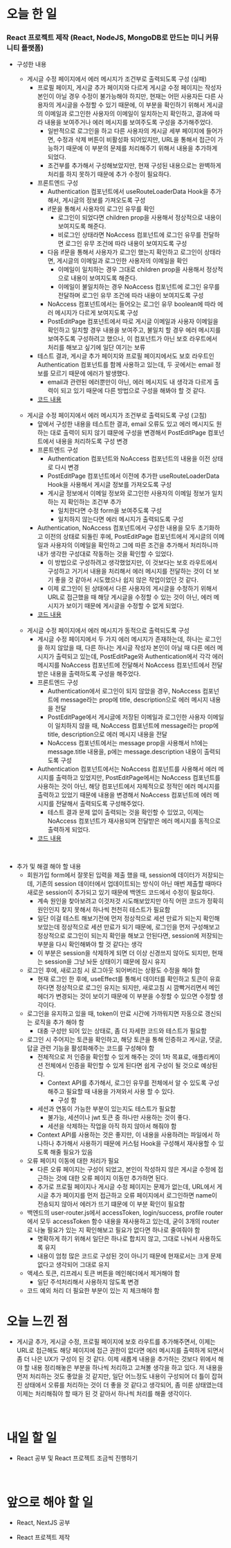 # 오늘 한 일

### React 프로젝트 제작 (React, NodeJS, MongoDB로 만드는 미니 커뮤니티 플랫폼)

- 구성한 내용

  - 게시글 수정 페이지에서 에러 메시지가 조건부로 출력되도록 구성 (실패)
    - 프로필 페이지, 게시글 추가 페이지와 다르게 게시글 수정 페이지는 작성자 본인이 아닐 경우 수정이 불가능해야 하지만, 현재는 어떤 사용자든 다른 사용자의 게시글을 수정할 수 있기 때문에, 이 부분을 확인하기 위해서 게시글의 이메일과 로그인한 사용자의 이메일이 일치하는지 확인하고, 결과에 따라 내용을 보여주거나 에러 메시지를 보여주도록 구성을 추가해주었다.
      - 일반적으로 로그인을 하고 다른 사용자의 게시글 세부 페이지에 들어가면, 수정과 삭제 버튼이 비활성화 되어있지만, URL을 통해서 접근이 가능하기 때문에 이 부분의 문제를 처리해주기 위해서 내용을 추가하게 되었다.
      - 조건부를 추가해서 구성해보았지만, 현재 구성된 내용으로는 완벽하게 처리를 하지 못하기 때문에 추가 수정이 필요하다.
    - 프론트엔드 구성
      - Authentication 컴포넌트에서 useRouteLoaderData Hook을 추가해서, 게시글의 정보를 가져오도록 구성
      - if문을 통해서 사용자의 로그인 유무를 확인
        - 로그인이 되었다면 children prop을 사용해서 정상적으로 내용이 보여지도록 해준다.
        - 비로그인 상태라면 NoAccess 컴포넌트에 로그인 유무를 전달하면 로그인 유무 조건에 따라 내용이 보여지도록 구성
      - 다음 if문을 통해서 사용자가 로그인 했는지 확인하고 로그인이 상태라면, 게시글의 이메일과 로그인한 사용자의 이메일을 확인
        - 이메일이 일치하는 경우 그대로 children prop을 사용해서 정상적으로 내용이 보여지도록 해준다.
        - 이메일이 불일치하는 경우 NoAccess 컴포넌트에 로그인 유무를 전달하며 로그인 유무 조건에 따라 내용이 보여지도록 구성
      - NoAccess 컴포넌트에서는 들어오는 로그인 유무 boolean에 따라 에러 메시지가 다르게 보여지도록 구성
      - PostEditPage 컴포넌트에서 따로 게시글 이메일과 사용자 이메일을 확인하고 일치할 경우 내용을 보여주고, 불일치 할 경우 에러 메시지를 보여주도록 구성하려고 했으나, 이 컴포넌트가 아닌 보호 라우트에서 처리를 해보고 싶기에 일단 여기는 보류
    - 테스트 결과, 게시글 추가 페이지와 프로필 페이지에서도 보호 라우트인 Authentication 컴포넌트를 함께 사용하고 있는데, 두 곳에서는 email 정보를 모르기 때문에 에러가 발생했다.
      - email과 관련된 에러뿐만이 아닌, 에러 메시지도 내 생각과 다르게 출력이 되고 있기 때문에 다른 방법으로 구성을 해봐야 할 것 같다.
    - [코드 내용](https://github.com/jeongsangtae/mini-community-platform/commit/09266d8575a0dbd3541af77848774a4be7e82b32)

  <br />

  - 게시글 수정 페이지에서 에러 메시지가 조건부로 출력되도록 구성 (고침)
    - 앞에서 구성한 내용을 테스트한 결과, email 오류도 있고 에러 메시지도 원하는 대로 출력이 되지 않기 떄문에 구성을 변경해서 PostEditPage 컴포넌트에서 내용을 처리하도록 구성 변경
    - 프론트엔드 구성
      - Authentication 컴포넌트와 NoAccess 컴포넌트의 내용을 이전 상태로 다시 변경
      - PostEditPage 컴포넌트에서 이전에 추가한 useRouteLoaderData Hook을 사용해서 게시글 정보를 가져오도록 구성
      - 게시글 정보에서 이메일 정보와 로그인한 사용자의 이메일 정보가 일치하는 지 확인하는 조건부 추가
        - 일치한다면 수정 form을 보여주도록 구성
        - 일치하지 않는다면 에러 메시지가 출력되도록 구성
    - Authentication, NoAccess 컴포넌트에서 구성한 내용을 모두 초기화하고 이전의 상태로 되돌린 후에, PostEditPage 컴포넌트에서 게시글의 이메일과 사용자의 이메일을 확인하고 그에 따른 조건을 추가해서 처리하니까 내가 생각한 구성대로 작동하는 것을 확인할 수 있었다.
      - 이 방법으로 구성하려고 생각했었지만, 이 것보다는 보호 라우트에서 구성하고 거기서 내용을 처리해서 에러 메시지를 전달하는 것이 더 보기 좋을 것 같아서 시도했으나 쉽지 않은 작업이었던 것 같다.
      - 이제 로그인이 된 상태에서 다른 사용자의 게시글을 수정하기 위해서 URL로 접근했을 때 해당 게시글을 수정할 수 있는 것이 아닌, 에러 메시지가 보이기 때문에 게시글을 수정할 수 없게 되었다.
    - [코드 내용](https://github.com/jeongsangtae/mini-community-platform/commit/6a4b1e4cd15dca8dbd22f3067780be0a04ba9a09)

  <br />

  - 게시글 수정 페이지에서 에러 메시지가 동적으로 출력되도록 구성
    - 게시글 수정 페이지에서 두 가지 에러 메시지가 존재하는데, 하나는 로그인을 하지 않았을 때, 다른 하나는 게시글 작성자 본인이 아닐 때 다른 에러 메시지가 출력되고 있는데, PostEditPage와 Authentication에서 각각 에러 메시지를 NoAccess 컴포넌트에 전달해서 NoAccess 컴포넌트에서 전달받은 내용을 출력하도록 구성을 해주었다.
    - 프론트엔드 구성
      - Authentication에서 로그인이 되지 않았을 경우, NoAccess 컴포넌트에 message라는 prop에 title, description으로 에러 메시지 내용을 전달
      - PostEditPage에서 게시글에 저장된 이메일과 로그인한 사용자 이메일이 일치하지 않을 때, NoAccess 컴포넌트에 message라는 prop에 title, description으로 에러 메시지 내용을 전달
      - NoAccess 컴포넌트에서는 message prop을 사용해서 h1에는 message.title 내용을, p에는 message.description 내용이 출력되도록 구성
    - Authentication 컴포넌트에서는 NoAccess 컴포넌트를 사용해서 에러 메시지를 출력하고 있었지만, PostEditPage에서는 NoAccess 컴포넌트를 사용하는 것이 아닌, 해당 컴포넌트에서 자체적으로 정적인 에러 메시지를 출력하고 있었기 때문에 내용을 변경해서 NoAccess 컴포넌트에 에러 메시지를 전달해서 출력되도록 구성해주었다.
      - 테스트 결과 문제 없이 출력되는 것을 확인할 수 있었고, 이제는 NoAccess 컴포넌트가 재사용되며 전달받은 에러 메시지를 동적으로 출력하게 되었다.
    - [코드 내용](https://github.com/jeongsangtae/mini-community-platform/commit/986aa886521ade509c3fd5b7f0830a2385763c2c)

<br />

- 추가 및 해결 해야 할 내용
  - 회원가입 form에서 잘못된 입력을 제출 했을 때, session에 데이터가 저장되는데, 기존의 session 데이터에서 업데이트되는 방식이 아닌 매번 제출할 때마다 새로운 session이 추가되고 있기 때문에 백엔드 코드에서 수정이 필요하다.
    - 계속 원인을 찾아보려고 이것저것 시도해보았지만 아직 어떤 코드가 정확히 원인인지 찾지 못해서 하나씩 천천히 테스트가 필요함
    - 일단 이걸 테스트 해보기전에 먼저 정상적으로 세션 만료가 되는지 확인해보았는데 정상적으로 세션 만료가 되기 때문에, 로그인을 먼저 구성해보고 정상적으로 로그인이 되는지 확인을 해보고 안된다면, session에 저장되는 부분을 다시 확인해봐야 할 것 같다는 생각
    - 이 부분은 session을 삭제하게 되면 더 이상 신경쓰지 않아도 되지만, 현재는 session을 그냥 놔둔 상태이기 떄문에 잠시 유지
  - 로그인 후에, 새로고침 시 로그아웃 되어버리는 상황도 수정을 해야 함
    - 현재 로그인 한 후에, useEffect를 통해서 데이터를 확인하고 토큰이 유효하다면 정상적으로 로그인 유지는 되지만, 새로고침 시 깜빡거리면서 메인헤더가 변경되는 것이 보이기 때문에 이 부분을 수정할 수 있으면 수정할 생각이다.
  - 로그인을 유지하고 있을 때, token이 만료 시간에 가까워지면 자동으로 갱신되는 로직을 추가 해야 함
    - 대충 구성만 되어 있는 상태로, 좀 더 자세한 코드와 테스트가 필요함
  - 로그인 시 주어지는 토큰을 확인하고, 해당 토큰을 통해 인증하고 게시글, 댓글, 답글 관련 기능을 활성화해주는 코드를 구성해야 함
    - 전체적으로 저 인증을 확인할 수 있게 해주는 것이 1차 목표로, 애플리케이션 전체에서 인증을 확인할 수 있게 된다면 쉽게 구성이 될 것으로 예상된다.
      - Context API를 추가해서, 로그인 유무를 전체에서 알 수 있도록 구성해주고 필요할 때 내용을 가져와서 사용 할 수 있다.
        - 구성 함
    - 세션과 연동이 가능한 부분이 있는지도 테스트가 필요함
      - 불가능, 세션이나 jwt 토큰 중 하나만 사용하는 것이 좋다.
      - 세션을 삭제하는 작업을 아직 하지 않아서 해줘야 함
    - Context API를 사용하는 것은 좋지만, 이 내용을 사용하려는 파일에서 하나하나 추가해서 사용하기 때문에 커스텀 Hook을 구성해서 재사용할 수 있도록 해줄 필요가 있음
  - 오류 페이지 이동에 대한 처리가 필요
    - 다른 오류 페이지는 구성이 되었고, 본인이 작성하지 않은 게시글 수정에 접근하는 것에 대한 오류 페이지 이동만 추가하면 된다.
    - 추가로 프로필 페이지나 게시글 수정 페이지는 문제가 없는데, URL에서 게시글 추가 페이지를 먼저 접근하고 오류 페이지에서 로그인하면 name이 전송되지 않아서 에러가 뜨기 떄문에 이 부분 확인이 필요함
  - 백엔드의 user-router.js에서 accessToken, login/success, profile router에서 모두 accessToken 함수 내용을 재사용하고 있는데, 굳이 3개의 router로 나눌 필요가 있는 지 확인해보고 필요가 없다면 하나로 줄여줘야 함
    - 명확하게 하기 위해서 일단은 하나로 합치지 않고, 그대로 나눠서 사용하도록 유지
    - 내용이 엄청 많은 코드로 구성된 것이 아니기 때문에 현재로서는 크게 문제 없다고 생각되어 그대로 유지
  - 액세스 토큰, 리프레시 토큰 버튼을 메인헤더에서 제거해야 함
    - 일단 주석처리해서 사용하지 않도록 변경
  - 코드 예외 처리 더 필요한 부분이 있는 지 체크해야 함

# 오늘 느낀 점

- 게시글 추가, 게시글 수정, 프로필 페이지에 보호 라우트를 추가해주면서, 이제는 URL로 접근해도 해당 페이지에 접근 권한이 없다면 에러 메시지를 출력하게 되면서 좀 더 나은 UX가 구성이 된 것 같다. 이제 새롭게 내용을 추가하는 것보다 위에서 해야 할 내용 정리해놓은 부분을 하나씩 처리하고 고쳐볼 생각을 하고 있다. 저 내용을 먼저 처리하는 것도 좋았을 것 같지만, 일단 어느정도 내용이 구성되어 더 틀이 잡혀진 상태에서 오류를 처리하는 것이 더 좋을 것 같다고 생각되어, 좀 미룬 상태였는데 이제는 처리해줘야 할 때가 된 것 같아서 하나씩 처리를 해줄 생각이다.

<br />

# 내일 할 일

- React 공부 및 React 프로젝트 조금씩 진행하기

<br />

# 앞으로 해야 할 일

- React, NextJS 공부

- React 프로젝트 제작
